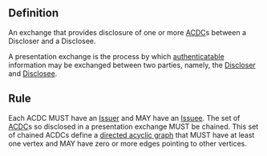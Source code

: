 ## Definition
An exchange that provides disclosure of one or more [ACDC](authentic-chained-data-container)s between a Discloser and a Disclosee.

A presentation exchange is the process by which [authenticatable](authenticity) information may be exchanged between two parties, namely, the [Discloser](discloser) and [Disclosee](disclosee).

## Rule
Each ACDC MUST have an [Issuer](issuer) and MAY have an [Issuee](issuee). The set of [ACDC](ACDC)s so disclosed in a presentation exchange MUST be chained. This set of chained ACDCs define a [directed acyclic graph](directed-acyclic-graph) that MUST have at least one vertex and MAY have zero or more edges pointing to other vertices.

